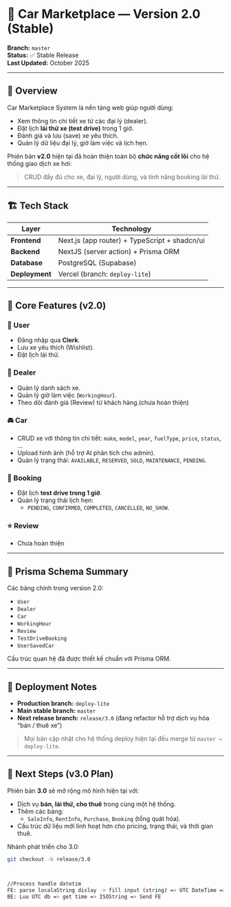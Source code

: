 # 🚗 Car Marketplace — Version 2.0 (Stable)

**Branch:** `master`  
**Status:** ✅ Stable Release  
**Last Updated:** October 2025

---

## 🧩 Overview

Car Marketplace System là nền tảng web giúp người dùng:
- Xem thông tin chi tiết xe từ các đại lý (dealer).
- Đặt lịch **lái thử xe (test drive)** trong 1 giờ.
- Đánh giá và lưu (save) xe yêu thích.
- Quản lý dữ liệu đại lý, giờ làm việc và lịch hẹn.

Phiên bản **v2.0** hiện tại đã hoàn thiện toàn bộ **chức năng cốt lõi** cho hệ thống giao dịch xe hơi:
> CRUD đầy đủ cho xe, đại lý, người dùng, và tính năng booking lái thử.

---

## 🏗️ Tech Stack

| Layer | Technology |
|-------|-------------|
| **Frontend** | Next.js (app router) + TypeScript + shadcn/ui  |
| **Backend** | NextJS (server action) + Prisma ORM |
| **Database** | PostgreSQL (Supabase) |
| **Deployment** | Vercel (branch: `deploy-lite`) |

---

## 🧠 Core Features (v2.0)

### 👤 User
- Đăng nhập qua **Clerk**.
- Lưu xe yêu thích (Wishlist).
- Đặt lịch lái thử.

### 🏢 Dealer
- Quản lý danh sách xe.
- Quản lý giờ làm việc (`WorkingHour`).
- Theo dõi đánh giá (Review) từ khách hàng.(chưa hoàn thiện)

### 🚘 Car
- CRUD xe với thông tin chi tiết: `make`, `model`, `year`, `fuelType`, `price`, `status`, ...
- Upload hình ảnh (hỗ trợ AI phân tích cho admin).
- Quản lý trạng thái: `AVAILABLE`, `RESERVED`, `SOLD`, `MAINTENANCE`, `PENDING`.

### 🧾 Booking
- Đặt lịch **test drive trong 1 giờ**.
- Quản lý trạng thái lịch hẹn:
  - `PENDING`, `CONFIRMED`, `COMPLETED`, `CANCELLED`, `NO_SHOW`.

### ⭐ Review
- Chưa hoàn thiện

---

## 🧱 Prisma Schema Summary

Các bảng chính trong version 2.0:
- `User`
- `Dealer`
- `Car`
- `WorkingHour`
- `Review`
- `TestDriveBooking`
- `UserSavedCar`

Cấu trúc quan hệ đã được thiết kế chuẩn với Prisma ORM.

---

## 🚀 Deployment Notes

- **Production branch:** `deploy-lite`
- **Main stable branch:** `master`
- **Next release branch:** `release/3.0` (đang refactor hỗ trợ dịch vụ hóa “bán / thuê xe”)

> Mọi bản cập nhật cho hệ thống deploy hiện tại đều merge từ `master → deploy-lite`.

---

## 🧭 Next Steps (v3.0 Plan)

Phiên bản **3.0** sẽ mở rộng mô hình hiện tại với:
- Dịch vụ **bán, lái thử, cho thuê** trong cùng một hệ thống.
- Thêm các bảng:
  - `SaleInfo`, `RentInfo`, `Purchase`, `Booking` (tổng quát hóa).
- Cấu trúc dữ liệu mới linh hoạt hơn cho pricing, trạng thái, và thời gian thuê.

Nhánh phát triển cho 3.0:  
```bash
git checkout -b release/3.0



//Process handle datetim
FE: parse localaString dislay -> fill input (string) => UTC DateTime => Send BE
BE: Luu UTC db => get time => ISOString => Send FE
